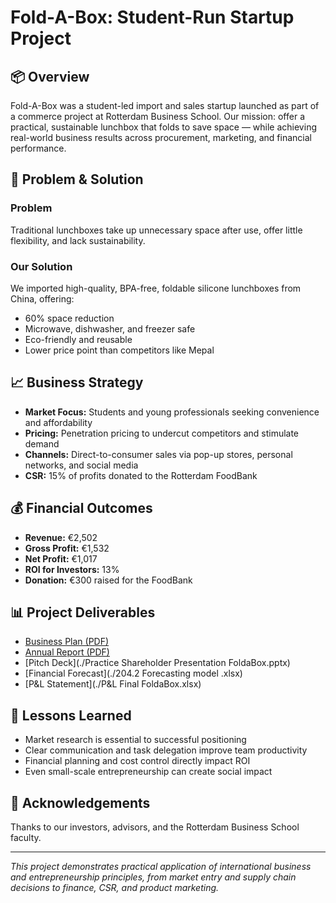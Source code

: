 # Fold-A-Box: Student-Run Startup Project

## 📦 Overview
Fold-A-Box was a student-led import and sales startup launched as part of a commerce project at Rotterdam Business School. Our mission: offer a practical, sustainable lunchbox that folds to save space — while achieving real-world business results across procurement, marketing, and financial performance.

## 🎯 Problem & Solution
### Problem
Traditional lunchboxes take up unnecessary space after use, offer little flexibility, and lack sustainability.

### Our Solution
We imported high-quality, BPA-free, foldable silicone lunchboxes from China, offering:
- 60% space reduction
- Microwave, dishwasher, and freezer safe
- Eco-friendly and reusable
- Lower price point than competitors like Mepal

## 📈 Business Strategy
- **Market Focus:** Students and young professionals seeking convenience and affordability
- **Pricing:** Penetration pricing to undercut competitors and stimulate demand
- **Channels:** Direct-to-consumer sales via pop-up stores, personal networks, and social media
- **CSR:** 15% of profits donated to the Rotterdam FoodBank

## 💰 Financial Outcomes
- **Revenue:** €2,502
- **Gross Profit:** €1,532
- **Net Profit:** €1,017
- **ROI for Investors:** 13%
- **Donation:** €300 raised for the FoodBank

## 📊 Project Deliverables
- [Business Plan (PDF)](./B2_IBPENT121R2_204.2_OP1.docx)
- [Annual Report (PDF)](./Annual_Report_CM204.2_FoldaBox.docx)
- [Pitch Deck](./Practice Shareholder Presentation FoldaBox.pptx)
- [Financial Forecast](./204.2 Forecasting model .xlsx)
- [P&L Statement](./P&L Final FoldaBox.xlsx)

## 🧠 Lessons Learned
- Market research is essential to successful positioning
- Clear communication and task delegation improve team productivity
- Financial planning and cost control directly impact ROI
- Even small-scale entrepreneurship can create social impact

## 🙌 Acknowledgements
Thanks to our investors, advisors, and the Rotterdam Business School faculty.

---

*This project demonstrates practical application of international business and entrepreneurship principles, from market entry and supply chain decisions to finance, CSR, and product marketing.*
